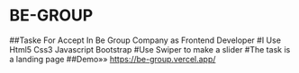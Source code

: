 # BE-GROUP
##Taske For Accept In Be Group Company as Frontend Developer 
#I Use Html5 Css3 Javascript  Bootstrap 
#Use Swiper to make a slider 
#The task is a landing page 
##Demo»» https://be-group.vercel.app/
